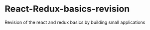 # React-Redux-basics-revision
Revision of the react and redux basics by building small applications
